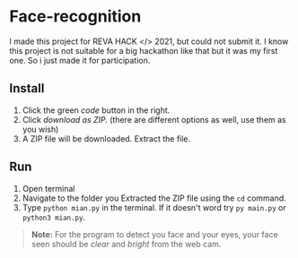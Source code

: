 


# Face-recognition
I made this project for REVA HACK </> 2021, but could not submit it. I know this project is not suitable for a big hackathon like that but it was my first one. So i just made it for participation.
## Install
1. Click the green *code* button in the right.
2. Click *download as ZIP.* (there are different options as well, use them as you wish)
3. A ZIP file will be downloaded. Extract the file.
## Run
1. Open terminal
2. Navigate to the folder you Extracted the ZIP file using the `cd` command.
3. Type `python mian.py` in the terminal. If it doesn't word try `py main.py` or `python3 mian.py`.

> **Note:** For the program to detect you face and your eyes, your face seen should be *clear* and *bright* from the web cam.
